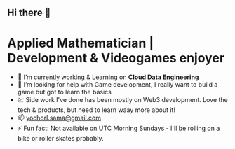 ## Hi there 👋
# Applied Mathematician | Development & Videogames enjoyer

- 🔭 I’m currently working & Learning on **Cloud Data Engineering**
- 🤔 I’m looking for help with Game development, I really want to build a game but got to learn the basics
- 💹 Side work I've done has been mostly on Web3 development. Love the tech & products, but need to learn waay more about it!
- 📫 yochorl.sama@gmail.com
- ⚡ Fun fact: Not available on UTC Morning Sundays - I'll be rolling on a bike or roller skates probably.
